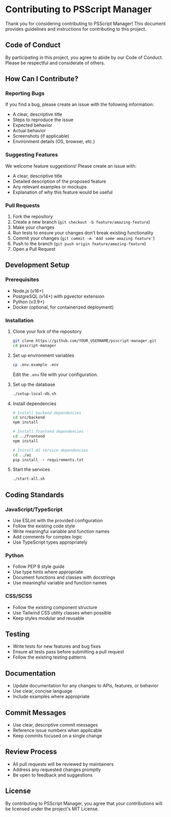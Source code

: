 # Contributing to PSScript Manager

Thank you for considering contributing to PSScript Manager! This document provides guidelines and instructions for contributing to this project.

## Code of Conduct

By participating in this project, you agree to abide by our Code of Conduct. Please be respectful and considerate of others.

## How Can I Contribute?

### Reporting Bugs

If you find a bug, please create an issue with the following information:

- A clear, descriptive title
- Steps to reproduce the issue
- Expected behavior
- Actual behavior
- Screenshots (if applicable)
- Environment details (OS, browser, etc.)

### Suggesting Features

We welcome feature suggestions! Please create an issue with:

- A clear, descriptive title
- Detailed description of the proposed feature
- Any relevant examples or mockups
- Explanation of why this feature would be useful

### Pull Requests

1. Fork the repository
2. Create a new branch (`git checkout -b feature/amazing-feature`)
3. Make your changes
4. Run tests to ensure your changes don't break existing functionality
5. Commit your changes (`git commit -m 'Add some amazing feature'`)
6. Push to the branch (`git push origin feature/amazing-feature`)
7. Open a Pull Request

## Development Setup

### Prerequisites

- Node.js (v16+)
- PostgreSQL (v14+) with pgvector extension
- Python (v3.9+)
- Docker (optional, for containerized deployment)

### Installation

1. Clone your fork of the repository
   ```bash
   git clone https://github.com/YOUR_USERNAME/psscript-manager.git
   cd psscript-manager
   ```

2. Set up environment variables
   ```bash
   cp .env.example .env
   ```
   Edit the `.env` file with your configuration.

3. Set up the database
   ```bash
   ./setup-local-db.sh
   ```

4. Install dependencies
   ```bash
   # Install backend dependencies
   cd src/backend
   npm install

   # Install frontend dependencies
   cd ../frontend
   npm install

   # Install AI service dependencies
   cd ../ai
   pip install -r requirements.txt
   ```

5. Start the services
   ```bash
   ./start-all.sh
   ```

## Coding Standards

### JavaScript/TypeScript

- Use ESLint with the provided configuration
- Follow the existing code style
- Write meaningful variable and function names
- Add comments for complex logic
- Use TypeScript types appropriately

### Python

- Follow PEP 8 style guide
- Use type hints where appropriate
- Document functions and classes with docstrings
- Use meaningful variable and function names

### CSS/SCSS

- Follow the existing component structure
- Use Tailwind CSS utility classes when possible
- Keep styles modular and reusable

## Testing

- Write tests for new features and bug fixes
- Ensure all tests pass before submitting a pull request
- Follow the existing testing patterns

## Documentation

- Update documentation for any changes to APIs, features, or behavior
- Use clear, concise language
- Include examples where appropriate

## Commit Messages

- Use clear, descriptive commit messages
- Reference issue numbers when applicable
- Keep commits focused on a single change

## Review Process

- All pull requests will be reviewed by maintainers
- Address any requested changes promptly
- Be open to feedback and suggestions

## License

By contributing to PSScript Manager, you agree that your contributions will be licensed under the project's MIT License.
